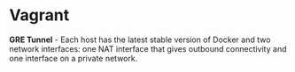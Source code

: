 # Vagrant
  
  **GRE Tunnel**
    - Each host has the latest stable version of Docker and two network interfaces: one NAT interface that gives outbound           connectivity and one interface on a private network.

